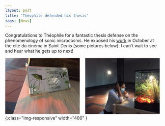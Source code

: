 ```yaml
---
layout: post
title: 'Théophile defended his thesis'
tags: [News]
---
```


Congratulations to Théophile for a fantastic thesis defense on the phenomenology of sonic microcosms. He exposed his [work](https://www.facebook.com/events/891426801811916/?acontext=%7B%22ref%22%3A%2252%22%2C%22action_history%22%3A%22[%7B%5C%22surface%5C%22%3A%5C%22share_link%5C%22%2C%5C%22mechanism%5C%22%3A%5C%22share_link%5C%22%2C%5C%22extra_data%5C%22%3A%7B%5C%22invite_link) in October at the cité du cinéma in Saint-Denis (some pictures below). I can't wait to see and hear what he gets up to next!

![diapo](/assets/img/collageexpo.jpeg){:class="img-responsive" width="400" }